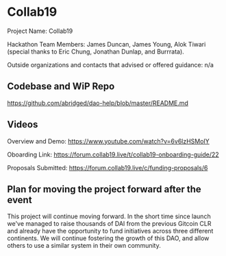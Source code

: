 # Collab19

Project Name: Collab19

Hackathon Team Members: James Duncan, James Young, Alok Tiwari (special thanks to Eric Chung, Jonathan Dunlap, and Burrrata).

Outside organizations and contacts that advised or offered guidance: n/a

## Codebase and WiP Repo

https://github.com/abridged/dao-help/blob/master/README.md

## Videos
Overview and Demo: https://www.youtube.com/watch?v=6v6lzHSMoIY

Oboarding Link: https://forum.collab19.live/t/collab19-onboarding-guide/22

Proposals Submitted: https://forum.collab19.live/c/funding-proposals/6

## Plan for moving the project forward after the event
This project will continue moving forward. In the short time since launch we've managed to raise thousands of DAI from the previous Gitcoin CLR and already have the opportunity to fund initiatives across three different continents. We will continue fostering the growth of this DAO, and allow others to use a similar system in their own community.

